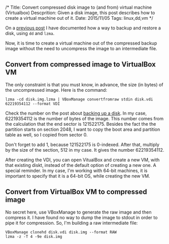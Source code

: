 /*
Title: Convert compressed disk image to (and from) virtual machine (Virtualbox)
Descprition: Given a disk image, this post describes how to create a virtual
machine out of it.
Date: 2015/11/05
Tags: linux,dd,vm
*/

On a [previous post](/blog/15/using-dd-and-lzma-to-backup-and-restore-a-disk)
I have documented how a way to backup and restore a disk, using `dd` and
`lzma`.

Now, it is time to create a virtual machine out of the compressed backup image
without the need to uncompress the image to an intermediate file.

## Convert from compressed image to VirtualBox VM

The only constraint is that you must know, in advance, the size (in bytes) of
the uncompressed image. Here is the command:

    lzma -cd disk.img.lzma | VBoxManage convertfromraw stdin disk.vdi 62219354112 --format VDI

Check the number on the post about 
[backing up a disk](/blog/15/using-dd-and-lzma-to-backup-and-restore-a-disk).
In my case, 62219354112 is the number of bytes of the image. This number comes
from the calculation that the end sector is 121522175. Besides the fact the the
partition starts on section 2048, I want to copy the boot area and partition
table as well, so I copied from sector 0.

Don't forget to add 1, because 121522175 is 0-indexed. After that, multiply by
the size of the section, 512 in my case. It gives the number 62219354112.

After creating the VDI, you can open VitualBox and create a new VM, with that
existing diskt, instead of the default option of creating a new one. A special
reminder. In my case, I'm working with 64-bit machines, it is important to
specify that it is a 64-bit OS, while creating the new VM.

## Convert from VirtualBox VM to compressed image

No secret here, use VBoxManage to generate the raw image and then compress it.
I have found no way to dump the image to stdout in order to pipe it for
compression. So, I'm building a raw intermediate file:

    VBoxManage clonehd disk.vdi disk.img --format RAW
    lzma -z -T 4 -9e disk.img
